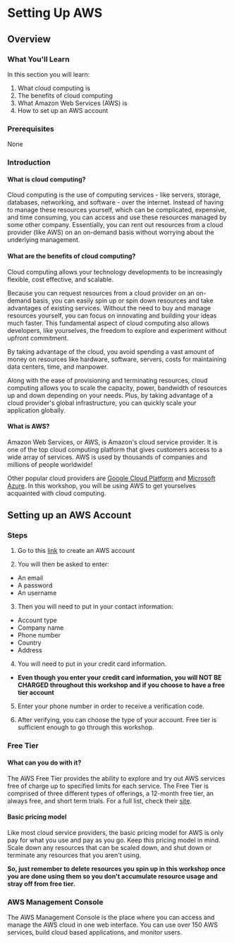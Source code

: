 # Setting Up AWS

## Overview
### What You'll Learn

In this section you will learn:

1. What cloud computing is
2. The benefits of cloud computing
3. What Amazon Web Services (AWS) is
4. How to set up an AWS account

### Prerequisites
None

### Introduction

#### What is cloud computing?

Cloud computing is the use of computing services - like servers, storage, databases, networking, and software - over the internet. Instead of having to manage these resources yourself, which can be complicated, expensive, and time consuming, you can access and use these resources managed by some other company. Essentially, you can rent out resources from a cloud provider (like AWS) on an on-demand basis without worrying about the underlying management.

#### What are the benefits of cloud computing?

Cloud computing allows your technology developments to be increasingly flexible, cost effective, and scalable.

Because you can request resources from a cloud provider on an on-demand basis, you can easily spin up or spin down resources and take advantages of existing services. Without the need to buy and manage resources yourself, you can focus on innovating and building your ideas much faster. This fundamental aspect of cloud computing also allows developers, like yourselves, the freedom to explore and experiment without upfront commitment.

By taking advantage of the cloud, you avoid spending a vast amount of money on resources like hardware, software, servers, costs for maintaining data centers, time, and manpower.

Along with the ease of provisioning and terminating resources, cloud computing allows you to scale the capacity, power, bandwidth of resources up and down depending on your needs. Plus, by taking advantage of a cloud provider's global infrastructure, you can quickly scale your application globally.

#### What is AWS?

Amazon Web Services, or AWS, is Amazon's cloud service provider. It is one of the top cloud computing platform that gives customers access to a wide array of services. AWS is used by thousands of companies and millions of people worldwide!

Other popular cloud providers are [Google Cloud Platform](https://cloud.google.com/) and [Microsoft Azure](https://azure.microsoft.com/en-us/). In this workshop, you will be using AWS to get yourselves acquainted with cloud computing.

## Setting up an AWS Account

### Steps

1. Go to this [link](https://portal.aws.amazon.com/billing/signup?WIAWS=tile&tile=hero#/start) to create an AWS account

2. You will then be asked to enter:
  - An email
  - A password
  - An username

3. Then you will need to put in your contact information:
  - Account type
  - Company name
  - Phone number
  - Country
  - Address

4. You will need to put in your credit card information.
  - **Even though you enter your credit card information, you will NOT BE CHARGED throughout this workshop and if you choose to have a free tier account**

5. Enter your phone number in order to receive a verification code.

6. After verifying, you can choose the type of your account. Free tier is sufficient enough to go through this workshop.

### Free Tier

#### What can you do with it?
The AWS Free Tier provides the ability to explore and try out AWS services free of charge up to specified limits for each service. The Free Tier is comprised of three different types of offerings, a 12-month free tier, an always free, and short term trials. For a full list, check their [site](https://aws.amazon.com/free/?all-free-tier.sort-by=item.additionalFields.SortRank&all-free-tier.sort-order=asc).

#### Basic pricing model
Like most cloud service providers, the basic pricing model for AWS is only pay for what you use and pay as you go. Keep this pricing model in mind. Scale down any resources that can be scaled down, and shut down or terminate any resources that you aren't using.

**So, just remember to delete resources you spin up in this workshop once you are done using them so you don't accumulate resource usage and stray off from free tier.**

### AWS Management Console

The AWS Management Console is the place where you can access and manage the AWS cloud in one web interface. You can use over 150 AWS services, build cloud based applications, and monitor users.
